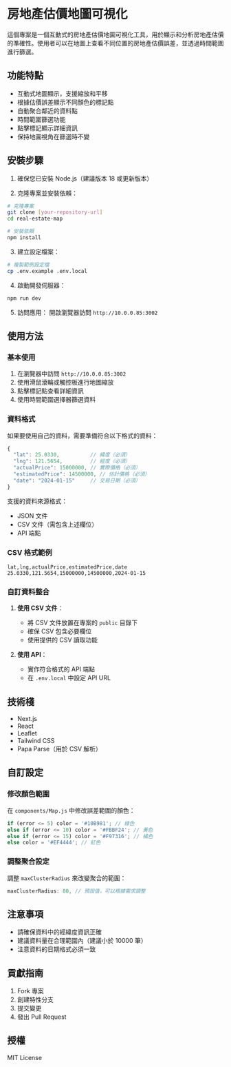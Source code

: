 # 房地產估價地圖可視化

這個專案是一個互動式的房地產估價地圖可視化工具，用於顯示和分析房地產估價的準確性。使用者可以在地圖上查看不同位置的房地產估價誤差，並透過時間範圍進行篩選。

## 功能特點

- 互動式地圖顯示，支援縮放和平移
- 根據估價誤差顯示不同顏色的標記點
- 自動聚合鄰近的資料點
- 時間範圍篩選功能
- 點擊標記顯示詳細資訊
- 保持地圖視角在篩選時不變

## 安裝步驟

1. 確保您已安裝 Node.js（建議版本 18 或更新版本）

2. 克隆專案並安裝依賴：
```bash
# 克隆專案
git clone [your-repository-url]
cd real-estate-map

# 安裝依賴
npm install
```

3. 建立設定檔案：
```bash
# 複製範例設定檔
cp .env.example .env.local
```

4. 啟動開發伺服器：
```bash
npm run dev
```

5. 訪問應用：
開啟瀏覽器訪問 `http://10.0.0.85:3002`

## 使用方法

### 基本使用

1. 在瀏覽器中訪問 `http://10.0.0.85:3002`
2. 使用滑鼠滾輪或觸控板進行地圖縮放
3. 點擊標記點查看詳細資訊
4. 使用時間範圍選擇器篩選資料

### 資料格式

如果要使用自己的資料，需要準備符合以下格式的資料：

```javascript
{
  "lat": 25.0330,          // 緯度（必須）
  "lng": 121.5654,         // 經度（必須）
  "actualPrice": 15000000, // 實際價格（必須）
  "estimatedPrice": 14500000, // 估計價格（必須）
  "date": "2024-01-15"     // 交易日期（必須）
}
```

支援的資料來源格式：
- JSON 文件
- CSV 文件（需包含上述欄位）
- API 端點

### CSV 格式範例

```csv
lat,lng,actualPrice,estimatedPrice,date
25.0330,121.5654,15000000,14500000,2024-01-15
```

### 自訂資料整合

1. **使用 CSV 文件**：
   - 將 CSV 文件放置在專案的 `public` 目錄下
   - 確保 CSV 包含必要欄位
   - 使用提供的 CSV 讀取功能

2. **使用 API**：
   - 實作符合格式的 API 端點
   - 在 `.env.local` 中設定 API URL

## 技術棧

- Next.js
- React
- Leaflet
- Tailwind CSS
- Papa Parse（用於 CSV 解析）

## 自訂設定

### 修改顏色範圍

在 `components/Map.js` 中修改誤差範圍的顏色：

```javascript
if (error <= 5) color = '#10B981'; // 綠色
else if (error <= 10) color = '#FBBF24'; // 黃色
else if (error <= 15) color = '#F97316'; // 橘色
else color = '#EF4444'; // 紅色
```

### 調整聚合設定

調整 `maxClusterRadius` 來改變聚合的範圍：

```javascript
maxClusterRadius: 80, // 預設值，可以根據需求調整
```

## 注意事項

- 請確保資料中的經緯度資訊正確
- 建議資料量在合理範圍內（建議小於 10000 筆）
- 注意資料的日期格式必須一致

## 貢獻指南

1. Fork 專案
2. 創建特性分支
3. 提交變更
4. 發出 Pull Request

## 授權

MIT License